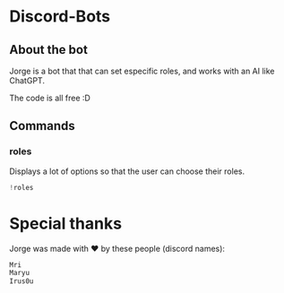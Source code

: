 # Discord-Bots

## About the bot
Jorge is a bot that that can set especific roles, and works with an AI like ChatGPT.

The code is all free :D

## Commands

### roles
Displays a lot of options so that the user can choose their roles.
```s
!roles
```

# Special thanks
Jorge was made with ❤️ by these people (discord names):
```python
Mri
Maryu
Irus0u
```
